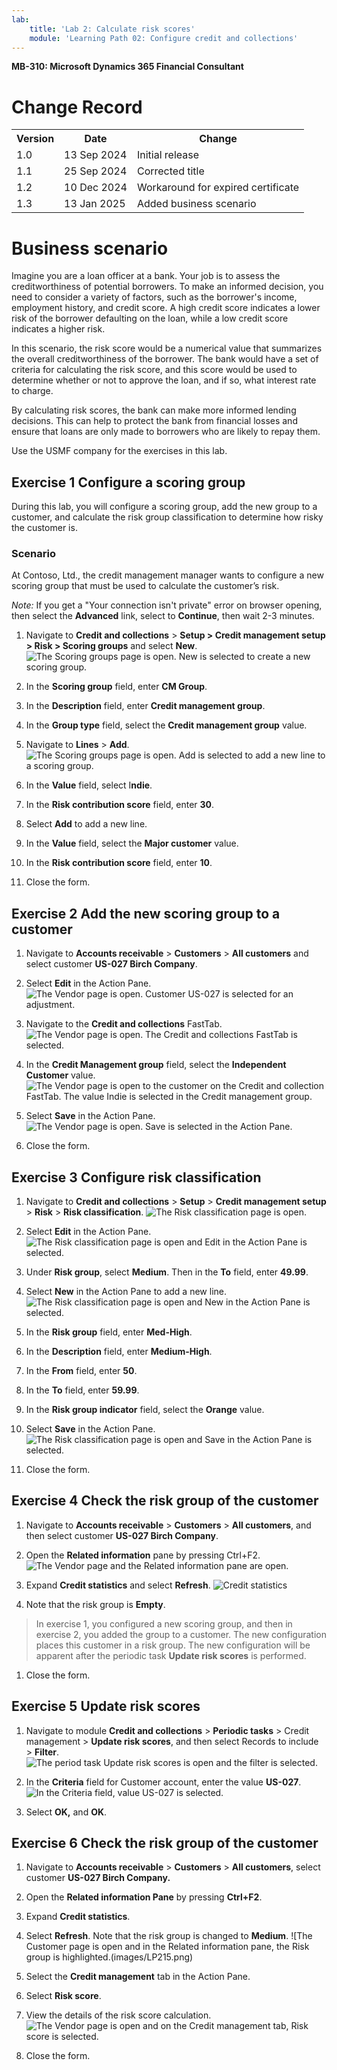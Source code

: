 ```yaml
---
lab:
    title: 'Lab 2: Calculate risk scores'
    module: 'Learning Path 02: Configure credit and collections'
---
```


**MB-310: Microsoft Dynamics 365 Financial Consultant**


# Change Record

<html>
<table><tr><th>Version</th><th>Date</th><th>Change</th></tr>
<tr><td>1.0</td><td>13 Sep 2024</td><td>Initial release</td></tr>
<tr><td>1.1</td><td>25 Sep 2024</td><td>Corrected title</td></tr>
<tr><td>1.2</td><td>10 Dec 2024</td><td>Workaround for expired certificate</td></tr>
<tr><td>1.3</td><td>13 Jan 2025</td><td>Added business scenario</td></tr>
</table>
</html>


# Business scenario
Imagine you are a loan officer at a bank. Your job is to assess the creditworthiness of potential borrowers. To make an informed decision, you need to consider a variety of factors, such as the borrower's income, employment history, and credit score. A high credit score indicates a lower risk of the borrower defaulting on the loan, while a low credit score indicates a higher risk.

In this scenario, the risk score would be a numerical value that summarizes the overall creditworthiness of the borrower. The bank would have a set of criteria for calculating the risk score, and this score would be used to determine whether or not to approve the loan, and if so, what interest rate to charge.

By calculating risk scores, the bank can make more informed lending decisions. This can help to protect the bank from financial losses and ensure that loans are only made to borrowers who are likely to repay them.

Use the USMF company for the exercises in this lab.

## Exercise 1 Configure a scoring group 

During this lab, you will configure a scoring group, add the new group to a
customer, and calculate the risk group classification to determine how risky the
customer is.

### Scenario 

At Contoso, Ltd., the credit management manager wants to configure a new scoring
group that must be used to calculate the customer’s risk.

*Note:* If you get a "Your connection isn't private" error on browser opening, then select the **Advanced** link, select to **Continue**, then wait 2-3 minutes.

1.  Navigate to **Credit and collections** \> **Setup \> Credit management setup
    \> Risk \> Scoring groups** and select **New**.
![The Scoring groups page is open. New is selected to create a new scoring group.](images/LP201.png)

1.  In the **Scoring group** field, enter **CM Group**.

2.  In the **Description** field, enter **Credit management group**.

3.  In the **Group type** field, select the **Credit management group** value.

4.  Navigate to **Lines** \> **Add**.
![The Scoring groups page is open. Add is selected to add a new line to a scoring group.](images/LP202.png)

1.  In the **Value** field, select I**ndie**.

2.  In the **Risk contribution score** field, enter **30**.

3.  Select **Add** to add a new line.

4.  In the **Value** field, select the **Major customer** value.

5.  In the **Risk contribution score** field, enter **10**.

6.  Close the form.

## Exercise 2 Add the new scoring group to a customer

1.  Navigate to **Accounts receivable** \> **Customers** \> **All customers**
    and select customer **US-027 Birch Company**.

2.  Select **Edit** in the Action Pane.
![The Vendor page is open. Customer US-027 is selected for an adjustment.](LP203.png)

1.  Navigate to the **Credit and collections** FastTab.
![The Vendor page is open. The Credit and collections FastTab is selected. ](images/LP204.png)

2.  In the **Credit Management group** field, select the **Independent
    Customer** value.
![The Vendor page is open to the customer on the Credit and collection FastTab. The value Indie is selected in the Credit management group.](images/LP205.png)

1.  Select **Save** in the Action Pane.
![The Vendor page is open. Save is selected in the Action Pane.](images/LP206.png)

1.  Close the form.

## Exercise 3 Configure risk classification

1.  Navigate to **Credit and collections** \> **Setup** \> **Credit management
    setup** \> **Risk** \> **Risk classification**.
![The Risk classification page is open.](images/LP207.png)

1.  Select **Edit** in the Action Pane.
![The Risk classification page is open and Edit in the Action Pane is selected.](images/LP208.png)

1.  Under **Risk group**, select **Medium**. Then in the **To** field, enter
    **49.99**.

2.  Select **New** in the Action Pane to add a new line.
![The Risk classification page is open and New in the Action Pane is selected.](images/LP209.png)

1.  In the **Risk group** field, enter **Med-High**.

2.  In the **Description** field, enter **Medium-High**.

3.  In the **From** field, enter **50**.

4.  In the **To** field, enter **59.99**.

5.  In the **Risk group indicator** field, select the **Orange** value.

6.  Select **Save** in the Action Pane.
![The Risk classification page is open and Save in the Action Pane is selected.](images/LP210.png)

7.  Close the form.

## Exercise 4 Check the risk group of the customer

1.  Navigate to **Accounts receivable** \> **Customers** \> **All customers**,
    and then select customer **US-027 Birch Company**.

2.  Open the **Related information** pane by pressing Ctrl+F2.
![The Vendor page and the Related information pane are open.](images/LP211.png)

1.  Expand **Credit statistics** and select **Refresh**.
![Credit statistics](images/LP212.png)

1.  Note that the risk group is **Empty**.

>   In exercise 1, you configured a new scoring group, and then in exercise 2,
>   you added the group to a customer. The new configuration places this
>   customer in a risk group. The new configuration will be apparent after the
>   periodic task **Update risk scores** is performed.

1.  Close the form.

## Exercise 5 Update risk scores

1.  Navigate to module **Credit and collections** \> **Periodic tasks** \>
    Credit management \> **Update risk scores**, and then select Records to
    include \> **Filter**.
![The period task Update risk scores is open and the filter is selected.](images/LP213.png)

1.  In the **Criteria** field for Customer account, enter the value **US-027**.
![In the Criteria field, value US-027 is selected.](images/LP214.png)

1.  Select **OK,** and **OK**.

## Exercise 6 Check the risk group of the customer

1.  Navigate to **Accounts receivable** \> **Customers** \> **All customers**,
    select customer **US-027 Birch Company.**

2.  Open the **Related information Pane** by pressing **Ctrl+F2**.

3.  Expand **Credit statistics**.

4.  Select **Refresh**. Note that the risk group is changed to **Medium**.
![The Customer page is open and in the Related information pane, the Risk group is highlighted.(images/LP215.png)

1.  Select the **Credit management** tab in the Action Pane.

2.  Select **Risk score**.

3.  View the details of the risk score calculation.
![The Vendor page is open and on the Credit management tab, Risk score is selected.](images/LP216.png)

1.  Close the form.

